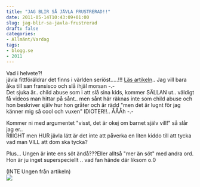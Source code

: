 ```yaml
---
title: "JAG BLIR SÅ JÄVLA FRUSTRERAD!!"
date: 2011-05-14T10:43:09+01:00
slug: jag-blir-sa-javla-frustrerad
draft: false
categories:
- Allmänt/Vardag
tags:
- blogg.se
- 2011
---
```

Vad i helvete?!  
jävla fittföräldrar det finns i världen seriöst.....!!! [Läs artikeln](http://www.thesun.co.uk/sol/homepage/woman/3485305/I-give-my-girl-8-Botox-for-pageant.html).. Jag vill bara åka till san fransisco och slå ihjäl morsan -.-  
Det sjuka är.. child abuse som i att slå sina kids, kommer SÄLLAN ut.. väldigt få videos man hittar på sånt.. men sånt här räknas inte som child abuse och hon beskriver själv hur hon gråter och är rädd "men det är lugnt för jag känner mig så cool och vuxen" IDIOTER!!.. ÅÅÅh -.-  
  
Kommer ni med argumentet "visst, det är okej om barnet själv vill!" så slår jag er..  
RIIIGHT men HUR jävla lätt är det inte att påverka en liten kiddo till att tycka vad man VILL att dom ska tycka?  
  
Plus... Ungen är inte ens söt ändå???Eller alltså "mer än söt" med andra ord. Hon är ju inget superspeciellt .. vad fan hände där liksom o.0  
  
  
(INTE Ungen från artikeln)  
![](/assets/images/blogg.se/300_300_botox_147791644.jpg)